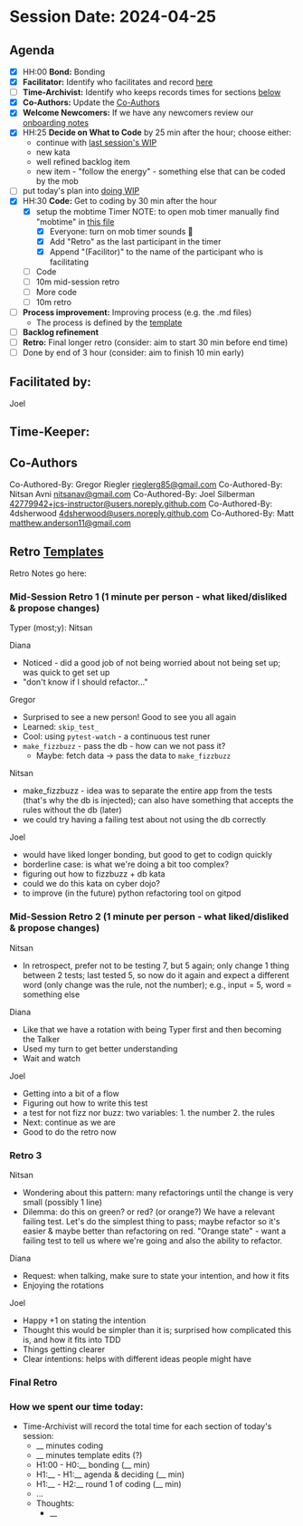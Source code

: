 # Session Date: 2024-04-25

## Agenda

- [x] HH:00 **Bond:** Bonding
- [x] **Facilitator:** Identify who facilitates and record [here](#facilitated-by)
- [ ] **Time-Archivist:** Identify who keeps records times for sections [below](#how-we-spent-our-time-today)
- [x] **Co-Authors:** Update the [Co-Authors](#co-authors) 
- [x] **Welcome Newcomers:** If we have any newcomers review our [onboarding notes](../docs/onboarding-notes.md)
- [x] HH:25 **Decide on What to Code** by 25 min after the hour; choose either:
    - continue with [last session's WIP](../docs/backlog.md#doing-wip)
    - new kata
    - well refined backlog item
    - new item - "follow the energy" - something else that can be coded by the mob
- [ ] put today's plan into [doing WIP](../docs/backlog.md#doing-wip)
- [x] HH:30 **Code:** Get to coding by 30 min after the hour 
  - [x] setup the mobtime Timer
        NOTE: to open mob timer manually find "mobtime" in [this file](../.gitpod.yml)
    - [x] Everyone: turn on mob timer sounds 📣
    - [x] Add "Retro" as the last participant in the timer
    - [x] Append "(Facilitor)" to the name of the participant who is facilitating
  - [ ] Code
  - [ ] 10m mid-session retro
  - [ ] More code
  - [ ] 10m retro
- [ ] **Process improvement:** Improving process (e.g. the .md files)
  - The process is defined by the [template](./session-notes-YYYY-MM-DD.md)
- [ ] **Backlog refinement**
- [ ] **Retro:** Final longer retro (consider: aim to start 30 min before end time)
- [ ] Done by end of 3 hour (consider: aim to finish 10 min early)

## Facilitated by:
Joel

## Time-Keeper:

## Co-Authors
Co-Authored-By: Gregor Riegler <rieglerg85@gmail.com>
Co-Authored-By: Nitsan Avni <nitsanav@gmail.com>
Co-Authored-By: Joel Silberman <42779942+jcs-instructor@users.noreply.github.com>
Co-Authored-By: 4dsherwood <4dsherwood@users.noreply.github.com>
Co-Authored-By: Matt <matthew.anderson11@gmail.com>

## Retro [Templates](../docs/retro-templates.md)

Retro Notes go here:

### Mid-Session Retro 1 (1 minute per person - what liked/disliked & propose changes)

Typer (most;y): Nitsan

Diana
- Noticed - did a good job of not being worried about not being set up; was quick to get set up
- "don't know if I should refactor..."

Gregor
- Surprised to see a new person! Good to see you all again
- Learned: `skip_test_`
- Cool: using `pytest-watch` - a continuous test runer
- `make_fizzbuzz` - pass the db - how can we not pass it?
  - Maybe: fetch data -> pass the data to `make_fizzbuzz`

Nitsan
- make_fizzbuzz - idea was to separate the entire app from the tests (that's why the db is injected); can also have something
  that accepts the rules without the db (later)
- we could try having a failing test about not using the db correctly

Joel
- would have liked longer bonding, but good to get to codign quickly
- borderline case: is what we're doing a bit too complex?
- figuring out how to fizzbuzz + db kata
- could we do this kata on cyber dojo?
- to improve (in the future) python refactoring tool on gitpod

### Mid-Session Retro 2 (1 minute per person - what liked/disliked & propose changes)

Nitsan
- In retrospect, prefer not to be testing 7, but 5 again; only change 1 thing between 2 tests; last tested 5, so
  now do it again and expect a different word (only change was the rule, not the number); e.g., input = 5, word = something else

Diana
- Like that we have a rotation with being Typer first and then becoming the Talker
- Used my turn to get better understanding
- Wait and watch

Joel
- Getting into a bit of a flow
- Figuring out how to write this test
- a test for not fizz nor buzz: two variables: 1. the number 2. the rules
- Next: continue as we are
- Good to do the retro now

### Retro 3

Nitsan
- Wondering about this pattern: many refactorings until the change is very small (possibly 1 line)
- Dilemma: do this on green? or red? (or orange?) We have a relevant failing test. Let's do the simplest thing to pass;
  maybe refactor so it's easier & maybe better than refactoring on red. "Orange state" - want a failing test to tell us
  where we're going and also the ability to refactor.

Diana
- Request: when talking, make sure to state your intention, and how it fits
- Enjoying the rotations

Joel
- Happy +1 on stating the intention
- Thought this would be simpler than it is; surprised how complicated this is, and how it fits into TDD
- Things getting clearer
- Clear intentions: helps with different ideas people might have


### Final Retro

### How we spent our time today:
- Time-Archivist will record the total time for each section of today's session:
  - __ minutes coding
  - __ minutes template edits (?)
  - H1:00 - H0:__ bonding            (__ min)
  - H1:__ - H1:__ agenda & deciding  (__ min)
  - H1:__ - H2:__ round 1 of coding  (__ min)
  - ...
  - Thoughts:
    - __
